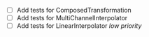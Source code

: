 - [ ] Add tests for ComposedTransformation
- [ ] Add tests for MultiChannelInterpolator
- [ ] Add tests for LinearInterpolator *low priority*
